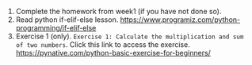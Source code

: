 1. Complete the homework from week1 (if you have not done so).
2. Read python if-elif-else lesson. https://www.programiz.com/python-programming/if-elif-else
3. Exercise 1 (only). `Exercise 1: Calculate the multiplication and sum of two numbers`. Click this link to access the exercise. https://pynative.com/python-basic-exercise-for-beginners/ 
